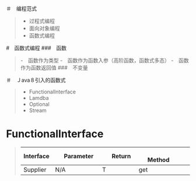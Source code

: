 ＃　编程范式
>- 过程式编程
>- 面向对象编程
>- 函数式编程

#　函数式编程
###　函数
>-　函数作为类型
>-　函数作为函数入参（高阶函数，函数式多态）
>-　函数作为函数返回值
###　不变量

＃　Ｊava８引入的函数式
>- FunctionalInterface
>- Lamdba
>- Optional
>- Stream

# FunctionalInterface
>|   Interface      |　Parameter　　  |　 Return　　|　　　　Method　　　 |　　　　Description　　　　　　 |　　　　Others　　　　  |
>|------------------|----------------|------------|------------------|----------------------------|---------------------|
>|  Supplier<T>     |   N/A          |   T        |      get         | 